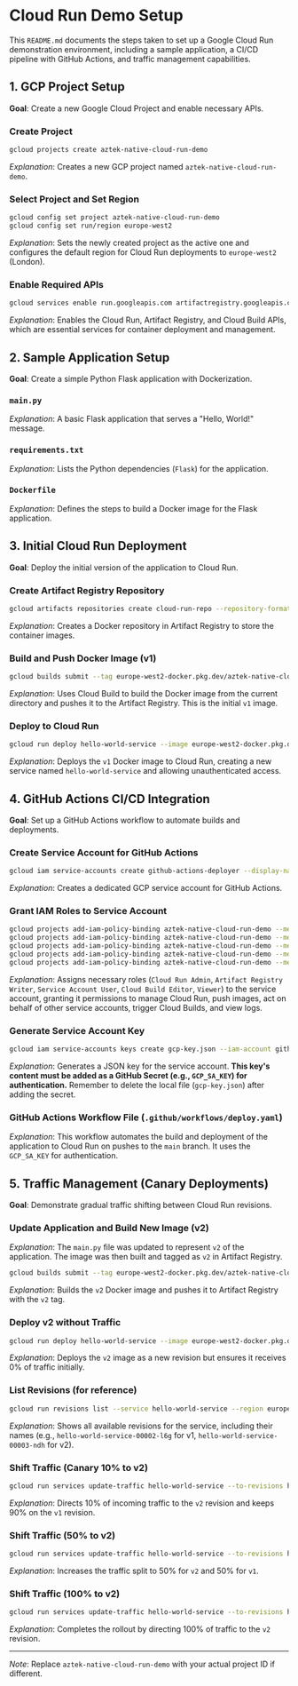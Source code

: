 # Cloud Run Demo Setup

This `README.md` documents the steps taken to set up a Google Cloud Run demonstration environment, including a sample application, a CI/CD pipeline with GitHub Actions, and traffic management capabilities.

## 1. GCP Project Setup

**Goal**: Create a new Google Cloud Project and enable necessary APIs.

### Create Project
```bash
gcloud projects create aztek-native-cloud-run-demo
```
_Explanation_: Creates a new GCP project named `aztek-native-cloud-run-demo`.

### Select Project and Set Region
```bash
gcloud config set project aztek-native-cloud-run-demo
gcloud config set run/region europe-west2
```
_Explanation_: Sets the newly created project as the active one and configures the default region for Cloud Run deployments to `europe-west2` (London).

### Enable Required APIs
```bash
gcloud services enable run.googleapis.com artifactregistry.googleapis.com cloudbuild.googleapis.com --project aztek-native-cloud-run-demo
```
_Explanation_: Enables the Cloud Run, Artifact Registry, and Cloud Build APIs, which are essential services for container deployment and management.

## 2. Sample Application Setup

**Goal**: Create a simple Python Flask application with Dockerization.

### `main.py`
_Explanation_: A basic Flask application that serves a "Hello, World!" message.

### `requirements.txt`
_Explanation_: Lists the Python dependencies (`Flask`) for the application.

### `Dockerfile`
_Explanation_: Defines the steps to build a Docker image for the Flask application.

## 3. Initial Cloud Run Deployment

**Goal**: Deploy the initial version of the application to Cloud Run.

### Create Artifact Registry Repository
```bash
gcloud artifacts repositories create cloud-run-repo --repository-format=docker --location=europe-west2 --project=aztek-native-cloud-run-demo --description="Docker repository for Cloud Run demo"
```
_Explanation_: Creates a Docker repository in Artifact Registry to store the container images.

### Build and Push Docker Image (v1)
```bash
gcloud builds submit --tag europe-west2-docker.pkg.dev/aztek-native-cloud-run-demo/cloud-run-repo/hello-world --project=aztek-native-cloud-run-demo
```
_Explanation_: Uses Cloud Build to build the Docker image from the current directory and pushes it to the Artifact Registry. This is the initial `v1` image.

### Deploy to Cloud Run
```bash
gcloud run deploy hello-world-service --image europe-west2-docker.pkg.dev/aztek-native-cloud-run-demo/cloud-run-repo/hello-world --platform managed --region europe-west2 --allow-unauthenticated --project=aztek-native-cloud-run-demo
```
_Explanation_: Deploys the `v1` Docker image to Cloud Run, creating a new service named `hello-world-service` and allowing unauthenticated access.

## 4. GitHub Actions CI/CD Integration

**Goal**: Set up a GitHub Actions workflow to automate builds and deployments.

### Create Service Account for GitHub Actions
```bash
gcloud iam service-accounts create github-actions-deployer --display-name "GitHub Actions Deployer" --project aztek-native-cloud-run-demo
```
_Explanation_: Creates a dedicated GCP service account for GitHub Actions.

### Grant IAM Roles to Service Account
```bash
gcloud projects add-iam-policy-binding aztek-native-cloud-run-demo --member="serviceAccount:github-actions-deployer@aztek-native-cloud-run-demo.iam.gserviceaccount.com" --role="roles/run.admin" --project aztek-native-cloud-run-demo
gcloud projects add-iam-policy-binding aztek-native-cloud-run-demo --member="serviceAccount:github-actions-deployer@aztek-native-cloud-run-demo.iam.gserviceaccount.com" --role="roles/artifactregistry.writer" --project aztek-native-cloud-run-demo
gcloud projects add-iam-policy-binding aztek-native-cloud-run-demo --member="serviceAccount:github-actions-deployer@aztek-native-cloud-run-demo.iam.gserviceaccount.com" --role="roles/iam.serviceAccountUser" --project aztek-native-cloud-run-demo
gcloud projects add-iam-policy-binding aztek-native-cloud-run-demo --member="serviceAccount:github-actions-deployer@aztek-native-cloud-run-demo.iam.gserviceaccount.com" --role="roles/cloudbuild.builds.editor" --project aztek-native-cloud-run-demo
gcloud projects add-iam-policy-binding aztek-native-cloud-run-demo --member="serviceAccount:github-actions-deployer@aztek-native-cloud-run-demo.iam.gserviceaccount.com" --role="roles/viewer" --project aztek-native-cloud-run-demo
```
_Explanation_: Assigns necessary roles (`Cloud Run Admin`, `Artifact Registry Writer`, `Service Account User`, `Cloud Build Editor`, `Viewer`) to the service account, granting it permissions to manage Cloud Run, push images, act on behalf of other service accounts, trigger Cloud Builds, and view logs.

### Generate Service Account Key
```bash
gcloud iam service-accounts keys create gcp-key.json --iam-account github-actions-deployer@aztek-native-cloud-run-demo.iam.gserviceaccount.com --project aztek-native-cloud-run-demo
```
_Explanation_: Generates a JSON key for the service account. **This key's content must be added as a GitHub Secret (e.g., `GCP_SA_KEY`) for authentication.** Remember to delete the local file (`gcp-key.json`) after adding the secret.

### GitHub Actions Workflow File (`.github/workflows/deploy.yaml`)
_Explanation_: This workflow automates the build and deployment of the application to Cloud Run on pushes to the `main` branch. It uses the `GCP_SA_KEY` for authentication.

## 5. Traffic Management (Canary Deployments)

**Goal**: Demonstrate gradual traffic shifting between Cloud Run revisions.

### Update Application and Build New Image (v2)
_Explanation_: The `main.py` file was updated to represent `v2` of the application. The image was then built and tagged as `v2` in Artifact Registry.

```bash
gcloud builds submit --tag europe-west2-docker.pkg.dev/aztek-native-cloud-run-demo/cloud-run-repo/hello-world:v2 --project=aztek-native-cloud-run-demo
```
_Explanation_: Builds the `v2` Docker image and pushes it to Artifact Registry with the `v2` tag.

### Deploy v2 without Traffic
```bash
gcloud run deploy hello-world-service --image europe-west2-docker.pkg.dev/aztek-native-cloud-run-demo/cloud-run-repo/hello-world:v2 --no-traffic --platform managed --region europe-west2 --project=aztek-native-cloud-run-demo
```
_Explanation_: Deploys the `v2` image as a new revision but ensures it receives 0% of traffic initially.

### List Revisions (for reference)
```bash
gcloud run revisions list --service hello-world-service --region europe-west2 --project aztek-native-cloud-run-demo --format="json"
```
_Explanation_: Shows all available revisions for the service, including their names (e.g., `hello-world-service-00002-l6g` for v1, `hello-world-service-00003-ndh` for v2).

### Shift Traffic (Canary 10% to v2)
```bash
gcloud run services update-traffic hello-world-service --to-revisions hello-world-service-00003-ndh=10,hello-world-service-00002-l6g=90 --region europe-west2 --project aztek-native-cloud-run-demo
```
_Explanation_: Directs 10% of incoming traffic to the `v2` revision and keeps 90% on the `v1` revision.

### Shift Traffic (50% to v2)
```bash
gcloud run services update-traffic hello-world-service --to-revisions hello-world-service-00003-ndh=50,hello-world-service-00002-l6g=50 --region europe-west2 --project aztek-native-cloud-run-demo
```
_Explanation_: Increases the traffic split to 50% for `v2` and 50% for `v1`.

### Shift Traffic (100% to v2)
```bash
gcloud run services update-traffic hello-world-service --to-revisions hello-world-service-00003-ndh=100 --region europe-west2 --project aztek-native-cloud-run-demo
```
_Explanation_: Completes the rollout by directing 100% of traffic to the `v2` revision.

---

_Note_: Replace `aztek-native-cloud-run-demo` with your actual project ID if different. 